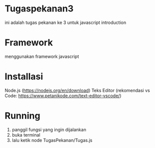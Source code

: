 # Tugaspekanan3
ini adalah tugas pekanan ke 3 untuk javascript introduction 

# Framework
menggunakan framework javascript 

# Installasi
Node.js (https://nodejs.org/en/download)
Teks Editor (rekomendasi vs Code: https://www.petanikode.com/text-editor-vscode/)

# Running
1. panggil fungsi yang ingin dijalankan
2. buka terminal
3. lalu ketik node TugasPekanan/Tugas.js